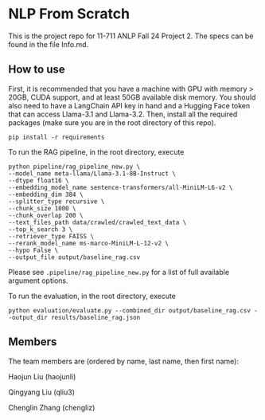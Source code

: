 # NLP From Scratch

This is the project repo for 11-711 ANLP Fall 24 Project 2. The specs can be found in the file Info.md.

## How to use

First, it is recommended that you have a machine with GPU with memory > 20GB, CUDA support, and at least 50GB available disk memory. You should also need to have a LangChain API key in hand and a Hugging Face token that can access Llama-3.1 and Llama-3.2. Then, install all the required packages (make sure you are in the root directory of this repo).

```
pip install -r requirements
```

To run the RAG pipeline, in the root directory, execute

```
python pipeline/rag_pipeline_new.py \
--model_name meta-llama/Llama-3.1-8B-Instruct \
--dtype float16 \
--embedding_model_name sentence-transformers/all-MiniLM-L6-v2 \
--embedding_dim 384 \ 
--splitter_type recursive \
--chunk_size 1000 \
--chunk_overlap 200 \
--text_files_path data/crawled/crawled_text_data \
--top_k_search 3 \
--retriever_type FAISS \
--rerank_model_name ms-marco-MiniLM-L-12-v2 \
--hypo False \
--output_file output/baseline_rag.csv
```

Please see `.pipeline/rag_pipeline_new.py` for a list of full available argument options.

To run the evaluation, in the root directory, execute

```
python evaluation/evaluate.py --combined_dir output/baseline_rag.csv --output_dir results/baseline_rag.json
```

## Members

The team members are (ordered by name, last name, then first name):

Haojun Liu (haojunli)

Qingyang Liu (qliu3)

Chenglin Zhang (chengliz)
